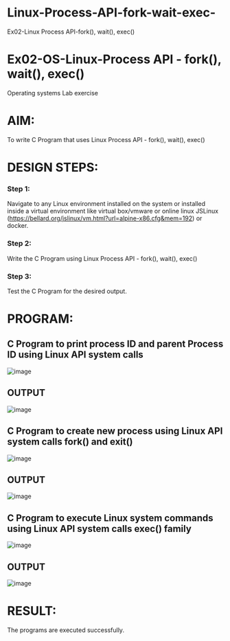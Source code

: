 # Linux-Process-API-fork-wait-exec-
Ex02-Linux Process API-fork(), wait(), exec()
# Ex02-OS-Linux-Process API - fork(), wait(), exec()
Operating systems Lab exercise


# AIM:
To write C Program that uses Linux Process API - fork(), wait(), exec()

# DESIGN STEPS:

### Step 1:

Navigate to any Linux environment installed on the system or installed inside a virtual environment like virtual box/vmware or online linux JSLinux (https://bellard.org/jslinux/vm.html?url=alpine-x86.cfg&mem=192) or docker.

### Step 2:

Write the C Program using Linux Process API - fork(), wait(), exec()

### Step 3:

Test the C Program for the desired output. 

# PROGRAM:

## C Program to print process ID and parent Process ID using Linux API system calls
![image](https://github.com/user-attachments/assets/88336203-b526-4739-88d7-90b5146cd9da)

## OUTPUT
![image](https://github.com/user-attachments/assets/b8d82dc0-972d-40a3-b538-97c8bee879b3)

## C Program to create new process using Linux API system calls fork() and exit()

![image](https://github.com/user-attachments/assets/9ba8cdb5-6c4c-478f-a0ac-87e17a417bf0)

## OUTPUT
![image](https://github.com/user-attachments/assets/fc9e4237-1292-4076-b6e2-334466d21faf)


## C Program to execute Linux system commands using Linux API system calls exec() family
![image](https://github.com/user-attachments/assets/299a442f-94ce-4a08-8ebd-12e7e8569f41)



## OUTPUT
![image](https://github.com/user-attachments/assets/db025686-ff65-47fe-ab38-edf6f7766852)

# RESULT:
The programs are executed successfully.
